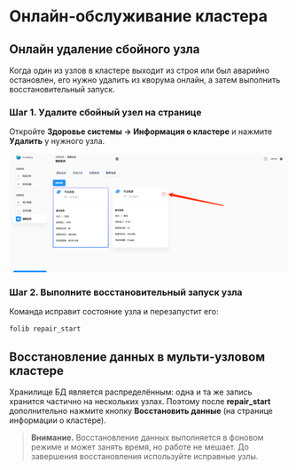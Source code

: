 # Онлайн‑обслуживание кластера

## Онлайн удаление сбойного узла
Когда один из узлов в кластере выходит из строя или был аварийно остановлен, его нужно удалить из кворума онлайн, а затем выполнить восстановительный запуск.

### Шаг 1. Удалите сбойный узел на странице
Откройте **Здоровье системы → Информация о кластере** и нажмите **Удалить** у нужного узла.

![repair_node.png](deploy-repair-node.2d0bdded.png)

### Шаг 2. Выполните восстановительный запуск узла
Команда исправит состояние узла и перезапустит его:
```bash
folib repair_start
```

## Восстановление данных в мульти‑узловом кластере
Хранилище БД является распределённым: одна и та же запись хранится частично на нескольких узлах. Поэтому после **repair_start** дополнительно нажмите кнопку **Восстановить данные** (на странице информации о кластере).

> **Внимание.** Восстановление данных выполняется в фоновом режиме и может занять время, но работе не мешает. До завершения восстановления используйте исправные узлы.
